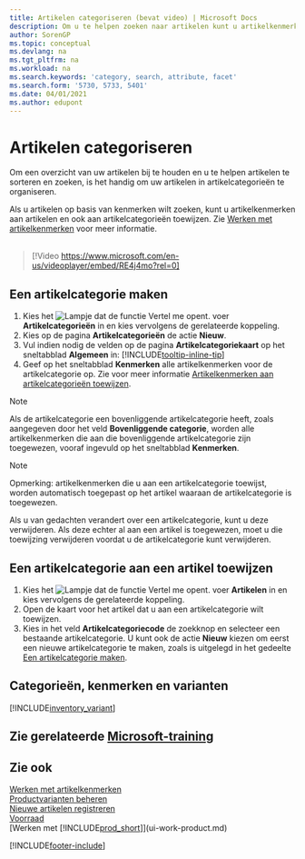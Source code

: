 ```yaml
---
title: Artikelen categoriseren (bevat video) | Microsoft Docs
description: Om u te helpen zoeken naar artikelen kunt u artikelkenmerken toewijzen en artikelen categoriseren.
author: SorenGP
ms.topic: conceptual
ms.devlang: na
ms.tgt_pltfrm: na
ms.workload: na
ms.search.keywords: 'category, search, attribute, facet'
ms.search.form: '5730, 5733, 5401'
ms.date: 04/01/2021
ms.author: edupont
---
```

# <a name="categorize-items"></a><a name="categorize-items"></a><a name="categorize-items"></a>Artikelen categoriseren

Om een overzicht van uw artikelen bij te houden en u te helpen artikelen te sorteren en zoeken, is het handig om uw artikelen in artikelcategorieën te organiseren.

Als u artikelen op basis van kenmerken wilt zoeken, kunt u artikelkenmerken aan artikelen en ook aan artikelcategorieën toewijzen. Zie [Werken met artikelkenmerken](inventory-how-work-item-attributes.md) voor meer informatie.
<br><br>  

> [!Video https://www.microsoft.com/en-us/videoplayer/embed/RE4j4mo?rel=0]

## <a name="to-create-an-item-category"></a><a name="to-create-an-item-category"></a><a name="to-create-an-item-category"></a>Een artikelcategorie maken
1. Kies het ![Lampje dat de functie Vertel me opent.](media/ui-search/search_small.png "Vertel me wat u wilt doen") voer **Artikelcategorieën** in en kies vervolgens de gerelateerde koppeling.
2. Kies op de pagina **Artikelcategorieën** de actie **Nieuw**.
3. Vul indien nodig de velden op de pagina **Artikelcategoriekaart** op het sneltabblad **Algemeen** in: [!INCLUDE[tooltip-inline-tip](includes/tooltip-inline-tip_md.md)]
4. Geef op het sneltabblad **Kenmerken** alle artikelkenmerken voor de artikelcategorie op. Zie voor meer informatie [Artikelkenmerken aan artikelcategorieën toewijzen](inventory-how-work-item-attributes.md#to-assign-item-attributes-to-item-categories).

> [!NOTE]  
> Als de artikelcategorie een bovenliggende artikelcategorie heeft, zoals aangegeven door het veld **Bovenliggende categorie**, worden alle artikelkenmerken die aan die bovenliggende artikelcategorie zijn toegewezen, vooraf ingevuld op het sneltabblad **Kenmerken**.

> [!NOTE]  
> Opmerking: artikelkenmerken die u aan een artikelcategorie toewijst, worden automatisch toegepast op het artikel waaraan de artikelcategorie is toegewezen.

Als u van gedachten verandert over een artikelcategorie, kunt u deze verwijderen. Als deze echter al aan een artikel is toegewezen, moet u die toewijzing verwijderen voordat u de artikelcategorie kunt verwijderen.

## <a name="to-assign-an-item-category-to-an-item"></a><a name="to-assign-an-item-category-to-an-item"></a><a name="to-assign-an-item-category-to-an-item"></a>Een artikelcategorie aan een artikel toewijzen

1. Kies het ![Lampje dat de functie Vertel me opent.](media/ui-search/search_small.png "Vertel me wat u wilt doen") voer **Artikelen** in en kies vervolgens de gerelateerde koppeling.
2. Open de kaart voor het artikel dat u aan een artikelcategorie wilt toewijzen.
3. Kies in het veld **Artikelcategoriecode** de zoekknop en selecteer een bestaande artikelcategorie. U kunt ook de actie **Nieuw** kiezen om eerst een nieuwe artikelcategorie te maken, zoals is uitgelegd in het gedeelte [Een artikelcategorie maken](inventory-how-categorize-items.md#to-create-an-item-category).

## <a name="categories-attributes-and-variants"></a><a name="categories-attributes-and-variants"></a><a name="categories-attributes-and-variants"></a>Categorieën, kenmerken en varianten

[!INCLUDE[inventory_variant](includes/inventory_variant.md)]

## <a name="see-related-microsoft-training"></a><a name="see-related-microsoft-training"></a><a name="see-related-microsoft-training"></a>Zie gerelateerde [Microsoft-training](/training/modules/trade-master-data-dynamics-365-business-central/)

## <a name="see-also"></a><a name="see-also"></a><a name="see-also"></a>Zie ook

[Werken met artikelkenmerken](inventory-how-work-item-attributes.md)  
[Productvarianten beheren](inventory-item-variants.md)  
[Nieuwe artikelen registreren](inventory-how-register-new-items.md)  
[Voorraad](inventory-manage-inventory.md)  
[Werken met [!INCLUDE[prod_short](includes/prod_short.md)]](ui-work-product.md)


[!INCLUDE[footer-include](includes/footer-banner.md)]
